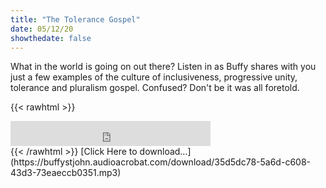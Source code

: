 ```yaml
---
title: "The Tolerance Gospel"
date: 05/12/20
showthedate: false
---
```


What in the world is going on out there? Listen in as Buffy shares with you just a few examples of the culture of inclusiveness, progressive unity, tolerance and pluralism gospel. Confused? Don't be it was all foretold.
<!--more-->
{{< rawhtml >}}
<iframe width='320px' height='40px' src='https://www.audioacrobat.com/tplay/B1d7b87f9f756751f04488b035984ee6dNh0vFTYGJjkqCxxeRWtfZFBUVVVJSBYEPUgSeDZ+UFA' frameBorder='0'></iframe><br>
{{< /rawhtml >}}
[Click Here to download&hellip;](https://buffystjohn.audioacrobat.com/download/35d5dc78-5a6d-c608-43d3-73eaeccb0351.mp3)